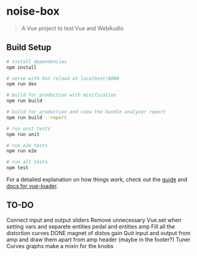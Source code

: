 # noise-box

> A Vue project to test Vue and WebAudio

## Build Setup

``` bash
# install dependencies
npm install

# serve with hot reload at localhost:8080
npm run dev

# build for production with minification
npm run build

# build for production and view the bundle analyzer report
npm run build --report

# run unit tests
npm run unit

# run e2e tests
npm run e2e

# run all tests
npm test
```

For a detailed explanation on how things work, check out the [guide](http://vuejs-templates.github.io/webpack/) and [docs for vue-loader](http://vuejs.github.io/vue-loader).



## TO-DO
Connect input and output sliders
Remove unnecessary Vue.set when setting vars and separete entities pedal and entities amp
Fill all the distortion curves DONE
magnet of distos gain
Quit input and output from amp and draw them apart from amp header (maybe in the footer?)
Tuner
Curves graphs
make a mixin for the knobs


